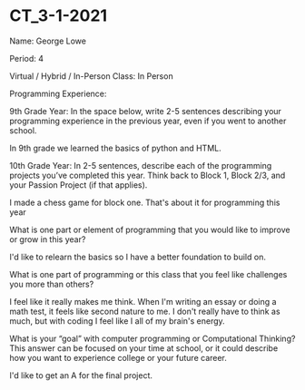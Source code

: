 # CT_3-1-2021
Name: George Lowe


Period: 4


Virtual / Hybrid / In-Person Class: In Person




Programming Experience:


9th Grade Year: In the space below, write 2-5 sentences describing your programming experience in the previous year, even if you went to another school.


In 9th grade we learned the basics of python and HTML.




10th Grade Year: In 2-5 sentences, describe each of the programming projects you’ve completed this year.  Think back to Block 1, Block 2/3, and your Passion Project (if that applies).


I made a chess game for block one. That's about it for programming this year



What is one part or element of programming that you would like to improve or grow in this year?

I'd like to relearn the basics so I have a better foundation to build on.


What is one part of programming or this class that you feel like challenges you more than others?

I feel like it really makes me think. When I'm writing an essay or doing a math test, it feels like second nature to me. I don't really have to think as much, but with coding I feel like I all of my brain's energy.


What is your “goal” with computer programming or Computational Thinking?  This answer can be focused on your time at school, or it could describe how you want to experience college or your future career.


I'd like to get an A for the final project.
